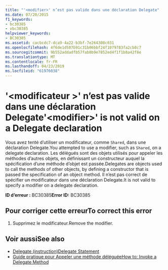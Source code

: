 ```yaml
---
title: "'<modifier>' n’est pas valide dans une déclaration Delegate"
ms.date: 07/20/2015
f1_keywords:
- bc30385
- vbc30385
helpviewer_keywords:
- BC30385
ms.assetid: cacbcdc7-dca9-4a22-b3bf-7e264308c031
ms.openlocfilehash: 4f6de1d507b91c31b06bbf24f1079783fa2cb8c7
ms.sourcegitcommit: 9b552addadfb57fab0b9e7852ed4f1f1b8a42f8e
ms.translationtype: MT
ms.contentlocale: fr-FR
ms.lasthandoff: 04/23/2019
ms.locfileid: "61976038"
---
```

# <a name="modifier-is-not-valid-on-a-delegate-declaration"></a><span data-ttu-id="29f15-102">'\<modificateur >' n’est pas valide dans une déclaration Delegate</span><span class="sxs-lookup"><span data-stu-id="29f15-102">'\<modifier>' is not valid on a Delegate declaration</span></span>
<span data-ttu-id="29f15-103">Vous avez tenté d’utiliser un modificateur, comme `Shared`, dans une déclaration Delegate.</span><span class="sxs-lookup"><span data-stu-id="29f15-103">You attempted to use a modifier, such as `Shared`, on a delegate declaration.</span></span> <span data-ttu-id="29f15-104">Les délégués sont des objets utilisés pour appeler les méthodes d’autres objets, en définissant un constructeur auquel la spécification d’une méthode d’objet est passée.</span><span class="sxs-lookup"><span data-stu-id="29f15-104">Delegates are objects used to call the methods of other objects, by defining a constructor that is passed the specification of an object method.</span></span> <span data-ttu-id="29f15-105">Il n’est pas correct de spécifier un modificateur dans une déclaration Delegate.</span><span class="sxs-lookup"><span data-stu-id="29f15-105">It is not valid to specify a modifier on a delegate declaration.</span></span>  
  
 <span data-ttu-id="29f15-106">**ID d’erreur :** BC30385</span><span class="sxs-lookup"><span data-stu-id="29f15-106">**Error ID:** BC30385</span></span>  
  
## <a name="to-correct-this-error"></a><span data-ttu-id="29f15-107">Pour corriger cette erreur</span><span class="sxs-lookup"><span data-stu-id="29f15-107">To correct this error</span></span>  
  
1. <span data-ttu-id="29f15-108">Supprimez le modificateur.</span><span class="sxs-lookup"><span data-stu-id="29f15-108">Remove the modifier.</span></span>  
  
## <a name="see-also"></a><span data-ttu-id="29f15-109">Voir aussi</span><span class="sxs-lookup"><span data-stu-id="29f15-109">See also</span></span>

- [<span data-ttu-id="29f15-110">Delegate (instruction)</span><span class="sxs-lookup"><span data-stu-id="29f15-110">Delegate Statement</span></span>](../../visual-basic/language-reference/statements/delegate-statement.md)
- [<span data-ttu-id="29f15-111">Guide pratique pour Appeler une méthode déléguée</span><span class="sxs-lookup"><span data-stu-id="29f15-111">How to: Invoke a Delegate Method</span></span>](../../visual-basic/programming-guide/language-features/delegates/how-to-invoke-a-delegate-method.md)
